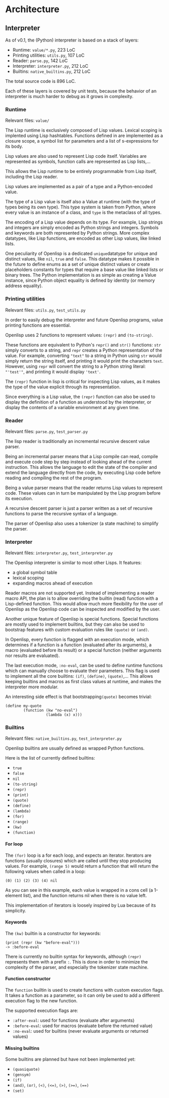 # Architecture

## Interpreter

As of v0.1, the (Python) interpreter is based on a stack of layers:
- Runtime: `value/*.py`, 223 LoC
- Printing utilities: `utils.py`, 107 LoC
- Reader: `parse.py`, 142 LoC
- Interpreter: `interpreter.py`, 212 LoC
- Builtins: `native_builtins.py`, 212 LoC

The total source code is 896 LoC.

Each of these layers is covered by unit tests, because the behavior of an interpreter is much harder to debug as it grows in complexity.


### Runtime

Relevant files: `value/`

The Lisp runtime is exclusively composed of Lisp values.
Lexical scoping is implented using Lisp hashtables.
Functions defined in are implemented as a closure scope, a symbol list for parameters and a list of s-expressions for its body.

Lisp values are also used to represent Lisp code itself. Variables are represented as symbols, function calls are represented as Lisp lists,...

This allows the Lisp runtime to be entirely programmable from Lisp itself, including the Lisp reader.

Lisp values are implemented as a pair of a type and a Python-encoded value.

The type of a Lisp value is itself also a Value at runtime (with the type of types being its own type).
This type system is taken from Python, where every value is an instance of a class, and `type` is the metaclass of all types.

The encoding of a Lisp value depends on its type. For example, Lisp strings and integers are simply encoded as Python strings and integers. Symbols and keywords are both represented by Python strings. More complex datatypes, like Lisp functions, are encoded as other Lisp values, like linked lists.


One peculiarity of Openlisp is a dedicated `unique`datatype for unique and distinct values, like `nil`, `true` and `false`.
This datatype makes it possible in the future to define enums as a set of unique distinct values or create placeholders constants for types that require a base value like linked lists or binary trees.
The Python implementation is as simple as creating a Value instance, since Python object equality is defined by identity (or memory address equality).


### Printing utilities

Relevant files: `utils.py`, `test_utils.py`

In order to easily debug the interpreter and future Openlisp programs, value printing functions are essential.

Openlisp uses 2 functions to represent values: `(repr)` and `(to-string)`.

These functions are equivalent to Python's `repr()` and `str()` functions: `str` simply converts to a string, and `repr` creates a Python representation of the value.
For example, converting `"text"` to a string in Python using `str` would simply return the string itself, and printing it would print the characters `text`.
However, using `repr` will convert the string to a Python string literal: `"'test'"`, and printing it would display `'text'`.

The `(repr)` function in lisp is critical for inspecting Lisp values, as it makes the type of the value explicit through its representation.

Since everything is a Lisp value, the `(repr)` function can also be used to display the definition of a function as understood by the interpreter, or display the contents of a variable environment at any given time.


### Reader

Relevant files: `parse.py`, `test_parser.py`

The lisp reader is traditionally an incremental recursive descent value parser.

Being an incremental parser means that a Lisp compile can read, compile and execute code step by step instead of looking ahead of the current instruction.
This allows the language to edit the state of the compiler and extend the language directly from the code, by executing Lisp code before reading and compiling the rest of the program.

Being a value parser means that the reader returns Lisp values to represent code. These values can in turn be manipulated by the Lisp program before its execution.

A recursive descent parser is just a parser written as a set of recursive functions to parse the recursive syntax of a language.

The parser of Openlisp also uses a tokenizer (a state machine) to simplify the parser.


### Interpreter
Relevant files: `interpreter.py`, `test_interpreter.py`

The Openlisp interpreter is similar to most other Lisps. It features:
- a global symbol table
- lexical scoping
- expanding macros ahead of execution

Reader macros are not supported yet.
Instead of implementing a reader macro API, the plan is to allow overriding the builtin (read) function with a Lisp-defined function.
This would allow much more flexibility for the user of Openlisp as the Openlisp code can be inspected and modified by the user.


Another unique feature of Openlisp is special functions. Special functions are mostly used to implement builtins, but they can also be used to bootstrap features with custom evaluation rules like `(quote)` or `(and)`.

In Openlisp, every function is flagged with an execution mode, which determines if a function is a function (evaluated after its arguments), a macro (evaluated before its result) or a special function (neither arguments nor results are evaluated).

The last execution mode, `:no-eval`, can be used to define runtime functions which can manually choose to evaluate their parameters. This flag is used to implement all the core builtins: `(if)`, `(define)`, `(quote)`,...
This allows keeping builtins and macros as first class values at runtime, and makes the interpreter more modular.

An interesting side effect is that bootstrapping`(quote)` becomes trivial:
```
(define my-quote
        (function (kw "no-eval")
                  (lambda (x) x)))
```


### Builtins

Relevant files: `native_builtins.py`, `test_interpreter.py`

Openlisp builtins are usually defined as wrapped Python functions.

Here is the list of currently defined builtins:
- `true`
- `false`
- `nil`
- `(to-string)`
- `(repr)`
- `(print)`
- `(quote)`
- `(define)`
- `(lambda)`
- `(for)`
- `(range)`
- `(kw)`
- `(function)`


#### For loop

The `(for)` loop is a for each loop, and expects an iterator. Iterators are functions (usually closures) which are called until they stop producing values.
For example, `(range 5)` would return a function that will return the following values when called in a loop:
```
(0) (1) (2) (3) (4) nil
```
As you can see in this example, each value is wrapped in a cons cell (a 1-element list), and the function returns nil when there is no value left.

This implementation of iterators is loosely inspired by Lua because of its simplicity.


#### Keywords

The `(kw)` builtin is a constructor for keywords:
```
(print (repr (kw "before-eval")))
-> :before-eval
```
There is currently no builtin syntax for keywords, although `(repr)` represents them with a prefix `:`. This is done in order to minimize the complexity of the parser, and especially the tokenizer state machine.


#### Function constructor

The `function` builtin is used to create functions with custom execution flags. It takes a function as a parameter, so it can only be used to add a different execution flag to the new function.

The supported execution flags are:
- `:after-eval`: used for functions (evaluate after arguments)
- `:before-eval`: used for macros (evaluate before the returned value)
- `:no-eval`: used for builtins (never evaluate arguments or returned values)


#### Missing builtins

Some builtins are planned but have not been implemented yet:
- `(quasiquote)`
- `(gensym)`
- `(if)`
- `(and)`, `(or)`, `(<)`, `(<=)`, `(>)`, `(>=)`, `(==)`
- `(set)`

